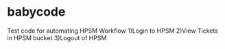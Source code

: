 # babycode
Test code for automating HPSM Workflow
1)Login to HPSM
2)View Tickets in HPSM bucket
3)Logout of HPSM
